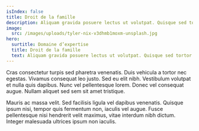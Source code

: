 ```yaml
---
isIndex: false
title: Droit de la famille
description: Aliquam gravida posuere lectus ut volutpat. Quisque sed tortor vel tortor tincidunt tristique id nec urna.
image:
  src: /images/uploads/tyler-nix-v3dhmb1moxm-unsplash.jpg
hero:
  surtitle: Domaine d’expertise
  title: Droit de la famille
  text: Aliquam gravida posuere lectus ut volutpat. Quisque sed tortor vel tortor tincidunt tristique id nec urna.
---
```


Cras consectetur turpis sed pharetra venenatis. Duis vehicula a tortor nec egestas. Vivamus consequat leo justo. Sed eu elit nibh. Vestibulum volutpat et nulla quis dapibus. Nunc vel pellentesque lorem. Donec vel consequat augue. Nullam aliquet sed sem sit amet tristique.

Mauris ac massa velit. Sed facilisis ligula vel dapibus venenatis. Quisque ipsum nisi, tempor quis fermentum non, iaculis vel augue. Fusce pellentesque nisi hendrerit velit maximus, vitae interdum nibh dictum. Integer malesuada ultrices ipsum non iaculis.
